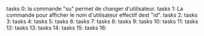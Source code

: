 tasks 0: la commande "su" permet de changer d'utilisateur.
tasks 1: La commande pour afficher le nom d'utilisateur effectif dest "id".
tasks 2:
tasks 3:
tasks 4:
tasks 5:
tasks 6:
tasks 7:
tasks 8:
tasks 9:
tasks 10:
tasks 11:
tasks 12:
tasks 13:
tasks 14:
tasks 15:
tasks 16: